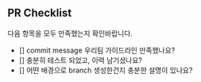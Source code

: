 ## PR Checklist
다음 항목을 모두 만족했는지 확인바랍니다.

- [] commit message 우리팀 가이드라인 만족했나요?
- [] 충분히 테스트 되었고, 이력 남기셨나요?
- [] 어떤 배경으로 branch 생성한건지 충분한 설명이 있나요?
